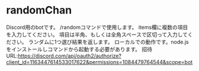 # randomChan
Discord用のbotです。
/randomコマンドで使用します。
items欄に複数の項目を入力してください。
項目は半角、もしくは全角スペースで区切って入力してください。
ランダムに1つ選び結果を返します。
ローカルでの動作です。node.jsをインストールしコマンドから起動する必要があります。
招待URL:https://discord.com/api/oauth2/authorize?client_id=1163447614533017622&permissions=1084479764544&scope=bot
